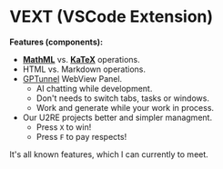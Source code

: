 # VEXT (VSCode Extension)

**Features (components):**

- [**MathML**](https://en.wikipedia.org/wiki/MathML) vs. [**KaTeX**](https://katex.org/docs/supported) operations.
- HTML vs. Markdown operations.
- [GPTunnel](https://gptunnel.ru/model/gpt-4.1) WebView Panel.
  - AI chatting while development.
  - Don't needs to switch tabs, tasks or windows.
  - Work and generate while your work in process.
- Our U2RE projects better and simpler managment.
  - Press `X` to win!
  - Press `F` to pay respects!

It's all known features, which I can currently to meet.
